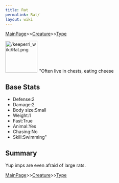 ```yaml
---
title: Rat
permalink: Rat/
layout: wiki
---
```


[MainPage](/keeperrl_wiki/ "wikilink")>>[Creature](/keeperrl_wiki/Creature_Guide "wikilink")>>[Type](/keeperrl_wiki/Type "wikilink")

<img src="/keeperrl_wiki/Rat.png" title="fig:/keeperrl_wiki/Rat.png" alt="/keeperrl_wiki/Rat.png" width="100" />
''Often live in chests, eating cheese

Base Stats
----------

-   Defense:2
-   Damage:2
-   Body size:Small
-   Weight:1
-   Fast:True
-   Animal:Yes
-   Chasing:No
-   Skill:Swimming"

Summary
-------

Yup imps are even afraid of large rats.

[MainPage](/keeperrl_wiki/ "wikilink")>>[Creature](/keeperrl_wiki/Creature_Guide "wikilink")>>[Type](/keeperrl_wiki/Type "wikilink")

